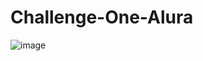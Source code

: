 # Challenge-One-Alura
![image](https://user-images.githubusercontent.com/86537931/193953173-795af653-9ba8-4411-a83b-20f9a95f0c72.png)
